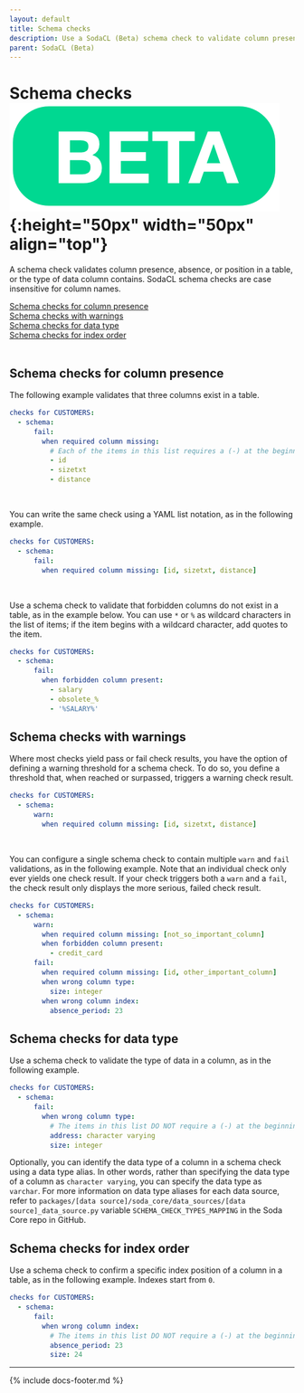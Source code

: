 ```yaml
---
layout: default
title: Schema checks
description: Use a SodaCL (Beta) schema check to validate column presence, absence, or position in a table, or the type of data column contains.
parent: SodaCL (Beta)
---
```


# Schema checks ![beta](/assets/images/beta.png){:height="50px" width="50px" align="top"}

A schema check validates column presence, absence, or position in a table, or the type of data column contains. SodaCL schema checks are case insensitive for column names.

[Schema checks for column presence](#schema-checks-for-column-presence)<br />
[Schema checks with warnings](#schema-checks-with-warnings)<br />
[Schema checks for data type](#schema-checks-for-data-type)<br />
[Schema checks for index order](#schema-checks-for-index-order)<br />
<br />

## Schema checks for column presence

The following example validates that three columns exist in a table.
```yaml
checks for CUSTOMERS:
  - schema:
      fail:
        when required column missing:
          # Each of the items in this list requires a (-) at the beginning of the line
          - id
          - sizetxt
          - distance
```

<br />

You can write the same check using a YAML list notation, as in the following example.
```yaml
checks for CUSTOMERS:
  - schema:
      fail:
        when required column missing: [id, sizetxt, distance]
```

<br />

Use a schema check to validate that forbidden columns do not exist in a table, as in the example below. You can use `*` or `%` as wildcard characters in the list of items; if the item begins with a wildcard character, add quotes to the item. 
```yaml
checks for CUSTOMERS:
  - schema:
      fail:
        when forbidden column present:
          - salary
          - obsolete_%
          - '%SALARY%'
```

## Schema checks with warnings

Where most checks yield pass or fail check results, you have the option of defining a warning threshold for a schema check. To do so, you define a threshold that, when reached or surpassed, triggers a warning check result.
```yaml
checks for CUSTOMERS:
  - schema:
      warn:
        when required column missing: [id, sizetxt, distance]
```

<br />

You can configure a single schema check to contain multiple `warn` and `fail` validations, as in the following example. Note that an individual check only ever yields one check result. If your check triggers both a `warn` and a `fail`, the check result only displays the more serious, failed check result. 
```yaml
checks for CUSTOMERS:
  - schema:
      warn:
        when required column missing: [not_so_important_column]
        when forbidden column present:
          - credit_card
      fail:
        when required column missing: [id, other_important_column]
        when wrong column type:
          size: integer
        when wrong column index:
          absence_period: 23
```

## Schema checks for data type
Use a schema check to validate the type of data in a column, as in the following example.
```yaml
checks for CUSTOMERS:
  - schema:
      fail:
        when wrong column type:
          # The items in this list DO NOT require a (-) at the beginning of the line
          address: character varying
          size: integer
```

Optionally, you can identify the data type of a column in a schema check using a data type alias. In other words, rather than specifying the data type of a column as `character varying`, you can specify the data type as `varchar`. For more information on data type aliases for each data source, refer to `packages/[data source]/soda_core/data_sources/[data source]_data_source.py` variable `SCHEMA_CHECK_TYPES_MAPPING` in the Soda Core repo in GitHub.

## Schema checks for index order
Use a schema check to confirm a specific index position of a column in a table, as in the following example. Indexes start from `0`. 
```yaml
checks for CUSTOMERS:
  - schema:
      fail:
        when wrong column index:
          # The items in this list DO NOT require a (-) at the beginning of the line
          absence_period: 23
          size: 24
```

<!--
Verify schema changes over time.

(Coming soon)

This check will warn when anything changes in the schema:
```yaml
checks for CUSTOMERS:
  - schema:
      warn:
        when schema changes: any
```

`when schema changes` requires at least a Free Developer Soda Cloud account for storing the historic schema values

But it is also possible to list individual changes on which to fail or warn:
```yaml
checks for CUSTOMERS:
  - schema:
      fail:
        when schema changes:
          # Each of the following schema changes is optional.  When you want to fail on any of the
          # changes, consider using 'all' like in the above example
          - column add
          - column delete
          - column type change
          - column index change
```
-->

---
{% include docs-footer.md %}